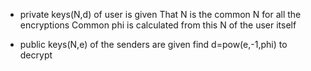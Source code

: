 - private keys(N,d) of user is given
That N is the common N for all the encryptions
Common phi is calculated from this N of the user itself

- public keys(N,e) of the senders are given
find d=pow(e,-1,phi) to decrypt
